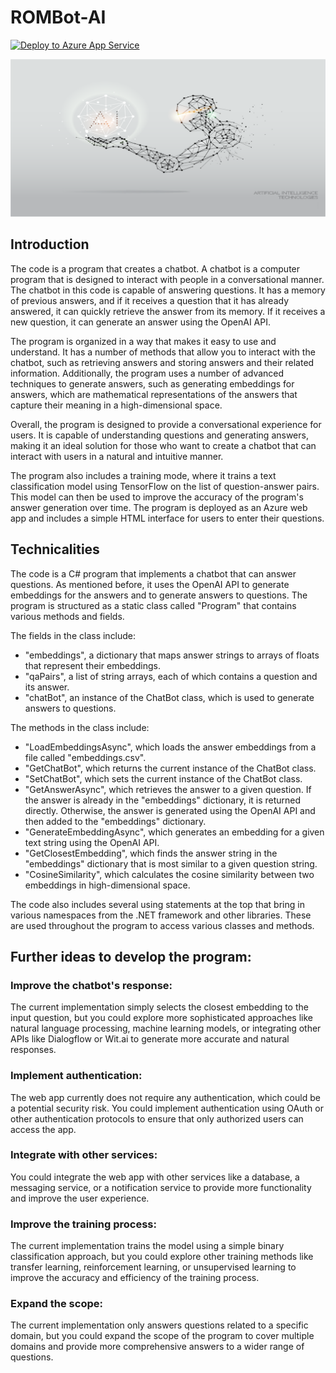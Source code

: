 # ROMBot-AI

[![Deploy to Azure App Service](https://github.com/leo-komis/ROMBotAI/actions/workflows/master_rombot-ai.yml/badge.svg)](https://github.com/leo-komis/ROMBot-AI/actions/workflows/master_rombot-ai.yml)

![AI image](https://raw.githubusercontent.com/leo-komis/ROMBotAI/master/wwwroot/assets/Artboard%201.png)

## Introduction

The code is a program that creates a chatbot. A chatbot is a computer program that is designed to interact with people in a conversational manner. The chatbot in this code is capable of answering questions. It has a memory of previous answers, and if it receives a question that it has already answered, it can quickly retrieve the answer from its memory. If it receives a new question, it can generate an answer using the OpenAI API.

The program is organized in a way that makes it easy to use and understand. It has a number of methods that allow you to interact with the chatbot, such as retrieving answers and storing answers and their related information. Additionally, the program uses a number of advanced techniques to generate answers, such as generating embeddings for answers, which are mathematical representations of the answers that capture their meaning in a high-dimensional space.

Overall, the program is designed to provide a conversational experience for users. It is capable of understanding questions and generating answers, making it an ideal solution for those who want to create a chatbot that can interact with users in a natural and intuitive manner.

The program also includes a training mode, where it trains a text classification model using TensorFlow on the list of question-answer pairs. This model can then be used to improve the accuracy of the program's answer generation over time. The program is deployed as an Azure web app and includes a simple HTML interface for users to enter their questions.

## Technicalities

The code is a C# program that implements a chatbot that can answer questions. As mentioned before, it uses the OpenAI API to generate embeddings for the answers and to generate answers to questions. The program is structured as a static class called "Program" that contains various methods and fields.

The fields in the class include:

* "embeddings", a dictionary that maps answer strings to arrays of floats that represent their embeddings.
* "qaPairs", a list of string arrays, each of which contains a question and its answer.
* "chatBot", an instance of the ChatBot class, which is used to generate answers to questions.

The methods in the class include:

* "LoadEmbeddingsAsync", which loads the answer embeddings from a file called "embeddings.csv".
* "GetChatBot", which returns the current instance of the ChatBot class.
* "SetChatBot", which sets the current instance of the ChatBot class.
* "GetAnswerAsync", which retrieves the answer to a given question. If the answer is already in the "embeddings" dictionary, it is returned directly. Otherwise, the answer is generated using the OpenAI API and then added to the "embeddings" dictionary.
* "GenerateEmbeddingAsync", which generates an embedding for a given text string using the OpenAI API.
* "GetClosestEmbedding", which finds the answer string in the "embeddings" dictionary that is most similar to a given question string.
* "CosineSimilarity", which calculates the cosine similarity between two embeddings in high-dimensional space.

The code also includes several using statements at the top that bring in various namespaces from the .NET framework and other libraries. These are used throughout the program to access various classes and methods.


## Further ideas to develop the program:

### Improve the chatbot's response: 
The current implementation simply selects the closest embedding to the input question, but you could explore more sophisticated approaches like natural language processing, machine learning models, or integrating other APIs like Dialogflow or Wit.ai to generate more accurate and natural responses.

### Implement authentication: 
The web app currently does not require any authentication, which could be a potential security risk. You could implement authentication using OAuth or other authentication protocols to ensure that only authorized users can access the app.

### Integrate with other services: 
You could integrate the web app with other services like a database, a messaging service, or a notification service to provide more functionality and improve the user experience.

### Improve the training process: 
The current implementation trains the model using a simple binary classification approach, but you could explore other training methods like transfer learning, reinforcement learning, or unsupervised learning to improve the accuracy and efficiency of the training process.

### Expand the scope: 
The current implementation only answers questions related to a specific domain, but you could expand the scope of the program to cover multiple domains and provide more comprehensive answers to a wider range of questions.

